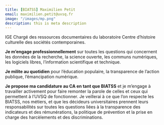 ```yaml
---
title: [BIATSS] Maximilien Petit
email: maximilien.petit@uvsq.fr
image: "/images/mp.png"
description: this is meta description
---
```


<div align="left">IGE Chargé des ressources documentaires du laboratoire Centre d’histoire culturelle des sociétés contemporaines.

**Je m’engage professionnellement** sur toutes les questions qui concernent les données de la recherche, la science ouverte, les communs numériques, les logiciels libres, l’information scientifique et technique.

**Je milite au quotidien** pour l’éducation populaire, la transparence de l’action publique, l’émancipation numérique.

**Je propose ma candidature au CA en tant que BIATSS** et je m’engage à travailler activement pour faire remonter la parole de celles et ceux qui permettent à l’UVSQ de fonctionner. Je veillerai à ce que l’on respecte les BIATSS, nos métiers, et que les décideurs universitaires prennent leurs responsabilités sur toutes les questions liées à la transparence des indicateurs et des rémunérations, la politique de prévention et la prise en charge des harcèlements et des discriminations.</div>
